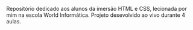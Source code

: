 Repositório dedicado aos alunos da imersão HTML e CSS, lecionada por mim na escola World Informática. Projeto desevolvido ao vivo durante 4 aulas.
